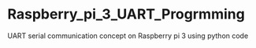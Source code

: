 # Raspberry_pi_3_UART_Progrmming
UART serial communication concept on Raspberry pi 3 using python code
